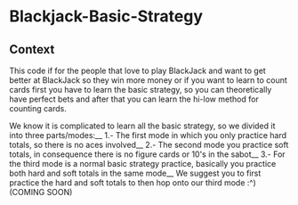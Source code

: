 # Blackjack-Basic-Strategy

## Context

This code if for the people that love to play BlackJack and want to get better at BlackJack so they win more money
or if you want to learn to count cards first you have to learn the basic strategy, so you can theoretically have perfect bets and after that you can learn the hi-low method for counting cards.

We know it is complicated to learn all the basic strategy, so we divided it into three parts/modes:__
1.- The first mode in which you only practice hard totals, so there is no aces involved__
2.- The second mode you practice soft totals, in consequence there is no figure cards or 10's in the sabot__
3.- For the third mode is a normal basic strategy practice, basically you practice both hard and soft totals in the same mode__
We suggest you to first practice the hard and soft totals to then hop onto our third mode :^) (COMING SOON)
